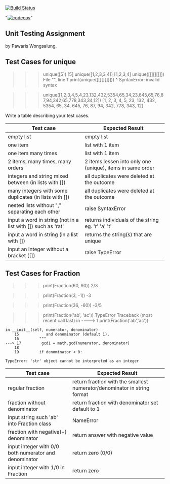 [![Build Status](https://travis-ci.com/kabilza/unittesting-kabilza.svg?branch=master)](https://travis-ci.com/kabilza/unittesting-kabilza)

"[![codecov](https://codecov.io/gh/kabilza/unittesting-kabilza/branch/master/graph/badge.svg)](https://codecov.io/gh/kabilza/unittesting-kabilza)"

## Unit Testing Assignment

by Pawaris Wongsalung.


## Test Cases for unique

>>> unique([5])
    [5]
>>> unique([1,2,3,3,4])
    [1,2,3,4]
>>> unique([[][][]]])
    File "", line 1
    print(unique([[][][]]]))
                     ^
SyntaxError: invalid syntax

>>> unique([1,2,3,4,5,4,23,132,432,5354,65,34,23,645,65,76,87,94,342,65,778,343,34,12])
    [1, 2, 3, 4, 5, 23, 132, 432, 5354, 65, 34, 645, 76, 87, 94, 342, 778, 343, 12]

Write a table describing your test cases.

| Test case              |  Expected Result    |
|------------------------|---------------------|
| empty list             |  empty list         |
| one item               |  list with 1 item   |
| one item many times    |  list with 1 item   |
| 2 items, many times, many orders | 2 items lessen into only one (unique), items in same order  |
| integers and string mixed between (in lists with []) |  all duplicates were deleted at the outcome       |
| many integers with some duplicates (in lists with [])   | all duplicates were deleted at the outcome  |
| nested lists without "," separating each other |  raise SyntaxError      |
| input a word in string (not in a list with []) such as 'rat'|  returns individuals of the string eg. 'r' 'a' 't'   |
| input a word in string (in a list with []) |  returns the string(s) that are unique |
| input an integer without a bracket ([]) |  raise TypeError     |


## Test Cases for Fraction

>>> print(Fraction(60, 90))
    2/3

>>> print(Fraction(3, -1))
    -3

>>> print(Fraction(36, -60))
    -3/5

>>> print(Fraction('ab', 'ac'))
        TypeError                                 Traceback (most recent call last)
    in 
    ----> 1 print(Fraction('ab','ac'))

    in __init__(self, numerator, denominator)
        15            and denominator (default 1).
        16         """
    ---> 17         gcd1 = math.gcd(numerator, denominator)
        18 
        19         if denominator < 0:

    TypeError: 'str' object cannot be interpreted as an integer

| Test case              |  Expected Result    |
|------------------------|---------------------|
| regular fraction         | return fraction with the smallest numerator/denominator in string format   |
| fraction without denominator       | return fraction with denominator set default to 1   |
| input string such 'ab' into Fraction class      |  NameError   |
| fraction with negative(-) denominator    |  return answer with negative value  |
| input integer with 0/0 both numerator and denominator |  return zero (0/0) |
| input integer with 1/0 in Fraction |  return zero |
